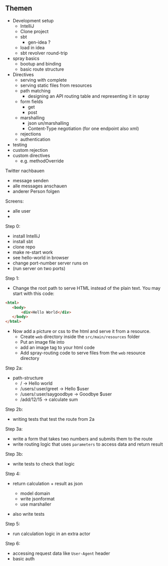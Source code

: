 Themen
------

 * Development setup
   * IntelliJ
   * Clone project
   * sbt
     * gen-idea ?
   * load in idea
   * sbt revolver round-trip
 * spray basics
   * bootup and binding
   * basic route structure
 * Directives
   * serving with complete
   * serving static files from resources
   * path matching
     * designing an API routing table and representing it in spray
   * form fields
     * get
     * post
   * marshalling
     * json un/marshalling
     * Content-Type negotiation (for one endpoint also xml)
   * rejections
   * authentication
 * testing
 * custom rejection
 * custom directives
   * e.g. methodOverride


Twitter nachbauen
 * message senden
 * alle messages anschauen
 * anderer Person folgen


Screens:
 * alle user
 *

Step 0:

 * install IntelliJ
 * install sbt
 * clone repo
 * make re-start work
 * see hello-world in browser
 * change port-number server runs on
 * (run server on two ports)

Step 1:

 * Change the root path to serve HTML instead of the plain text. You may start with this code:

 ```html
 <html>
    <body>
        <div>Hello World</div>
    </body>
 </html>
 ```

 * Now add a picture or css to the html and serve it from a resource.
   * Create `web` directory inside the `src/main/resources` folder
   * Put an image file into
   * add an image tag to your html code
   * Add spray-routing code to serve files from the `web` resource directory


Step 2a:

 * path-structure
   * / -> Hello world
   * /users/:user/greet -> Hello $user
   * /users/:user/saygoodbye -> Goodbye $user
   * /add/12/15 -> calculate sum

Step 2b:
 * writing tests that test the route from 2a

Step 3a:
 * write a form that takes two numbers and submits them to the route
 * write routing logic that uses `parameters` to access data and return result

Step 3b:
 * write tests to check that logic

Step 4:

 * return calculation + result as json
   * model domain
   * write jsonformat
   * use marshaller

 * also write tests

Step 5:

 * run calculation logic in an extra actor

Step 6:

 * accessing request data like `User-Agent` header
 * basic auth
